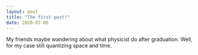 ```yaml
---
layout: post
title: "The first post!"
date: 2020-07-06
---
```


My friends maybe wandering about what physicist do after graduation. Well, for my case still quantizing space and time.
